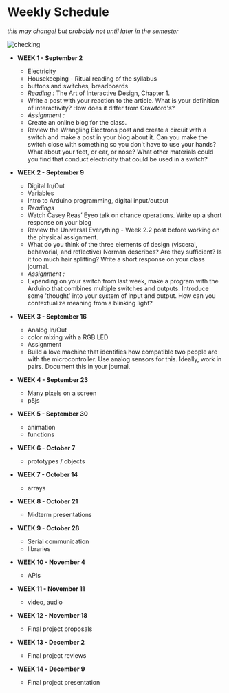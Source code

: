 # Weekly Schedule

_this may change! but probably not until later in the semester_

![checking](https://media0.giphy.com/media/l2YWxPbinlJYX5zMc/giphy.gif)

* **WEEK 1 - September 2**
    * Electricity 
    * Housekeeping - Ritual reading of the syllabus
    *  buttons and switches, breadboards
    * _Reading :_ The Art of Interactive Design, Chapter 1.
    * Write a post with your reaction to the article. What is your definition of interactivity? How does it differ from Crawford's?
    * _Assignment :_
    * Create an online blog for the class.
    * Review the Wrangling Electrons post and create a circuit with a switch and make a post in your blog about it. Can you make the switch close with something so you don't have to use your hands? What about your feet, or ear, or nose? What other materials could you find that conduct electricity that could be used in a switch?
    
* **WEEK 2 - September 9**
    * Digital In/Out
    * Variables
    * Intro to Arduino programming, digital input/output
    * _Readings_
    * Watch Casey Reas’ Eyeo talk on chance operations. Write up a short response on your blog
    * Review the Universal Everything - Week 2.2 post before working on the physical assignment.
    * What do you think of the three elements of design (visceral, behavorial, and reflective) Norman describes? Are they sufficient? Is it too much hair splitting? Write a short response on your class journal.
    * _Assignment :_
    * Expanding on your switch from last week, make a program with the Arduino that combines multiple switches and outputs. Introduce some 'thought' into your system of input and output. How can you contextualize meaning from a blinking light?

* **WEEK 3 - September 16**
    * Analog In/Out
    * color mixing with a RGB LED
    * Assignment
    * Build a love machine that identifies how compatible two people are with the microcontroller. Use analog sensors for this. Ideally, work in pairs. Document this in your journal.
    
* **WEEK 4 - September 23**
    * Many pixels on a screen
    * p5js
    
* **WEEK 5 - September 30**
    * animation
    * functions
    
* **WEEK 6 - October 7**
    * prototypes / objects
    
* **WEEK 7 - October 14**
    * arrays
    
* **WEEK 8 - October 21**
    * Midterm presentations
    
* **WEEK 9 - October 28**
    * Serial communication
    * libraries
    
* **WEEK 10 - November 4**
    * APIs
    
* **WEEK 11 - November 11**
    * video, audio
 
* **WEEK 12 - November 18**
    * Final project proposals
    
* **WEEK 13 - December 2**
    * Final project reviews
    
* **WEEK 14 - December 9**
    * Final project presentation
